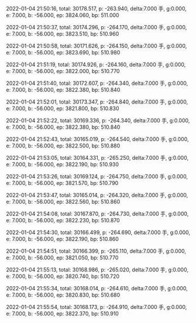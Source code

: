 2022-01-04 21:50:16, total: 30178.517, p: -263.940, delta:7.000 手, g:0.000, e: 7.000, b: -56.000, ep: 3824.060, bp: 511.000

2022-01-04 21:50:37, total: 30174.296, p: -264.170, delta:7.000 手, g:0.000, e: 7.000, b: -56.000, ep: 3823.510, bp: 510.960

2022-01-04 21:50:58, total: 30171.626, p: -264.150, delta:7.000 手, g:0.000, e: 7.000, b: -56.000, ep: 3823.690, bp: 510.980

2022-01-04 21:51:19, total: 30174.926, p: -264.160, delta:7.000 手, g:0.000, e: 7.000, b: -56.000, ep: 3822.000, bp: 510.770

2022-01-04 21:51:40, total: 30172.607, p: -264.340, delta:7.000 手, g:0.000, e: 7.000, b: -56.000, ep: 3822.380, bp: 510.840

2022-01-04 21:52:01, total: 30173.347, p: -264.840, delta:7.000 手, g:0.000, e: 7.000, b: -56.000, ep: 3821.800, bp: 510.830

2022-01-04 21:52:22, total: 30169.336, p: -264.340, delta:7.000 手, g:0.000, e: 7.000, b: -56.000, ep: 3822.380, bp: 510.840

2022-01-04 21:52:43, total: 30165.019, p: -264.540, delta:7.000 手, g:0.000, e: 7.000, b: -56.000, ep: 3822.500, bp: 510.880

2022-01-04 21:53:05, total: 30164.331, p: -265.250, delta:7.000 手, g:0.000, e: 7.000, b: -56.000, ep: 3822.190, bp: 510.930

2022-01-04 21:53:26, total: 30169.124, p: -264.750, delta:7.000 手, g:0.000, e: 7.000, b: -56.000, ep: 3821.570, bp: 510.790

2022-01-04 21:53:47, total: 30165.014, p: -264.320, delta:7.000 手, g:0.000, e: 7.000, b: -56.000, ep: 3822.560, bp: 510.860

2022-01-04 21:54:08, total: 30167.870, p: -264.730, delta:7.000 手, g:0.000, e: 7.000, b: -56.000, ep: 3822.230, bp: 510.870

2022-01-04 21:54:30, total: 30166.499, p: -264.690, delta:7.000 手, g:0.000, e: 7.000, b: -56.000, ep: 3822.190, bp: 510.860

2022-01-04 21:54:51, total: 30166.399, p: -265.110, delta:7.000 手, g:0.000, e: 7.000, b: -56.000, ep: 3821.050, bp: 510.770

2022-01-04 21:55:13, total: 30168.986, p: -265.020, delta:7.000 手, g:0.000, e: 7.000, b: -56.000, ep: 3820.740, bp: 510.720

2022-01-04 21:55:34, total: 30168.014, p: -264.610, delta:7.000 手, g:0.000, e: 7.000, b: -56.000, ep: 3820.830, bp: 510.680

2022-01-04 21:55:54, total: 30168.173, p: -264.910, delta:7.000 手, g:0.000, e: 7.000, b: -56.000, ep: 3822.370, bp: 510.910